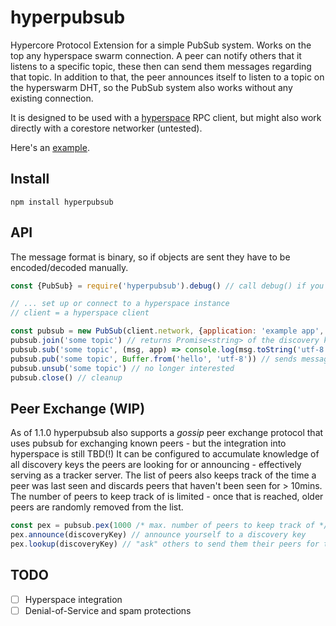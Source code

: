 # hyperpubsub
Hypercore Protocol Extension for a simple PubSub system. Works on the top any hyperspace swarm connection.
A peer can notify others that it listens to a specific topic, these then can send them messages regarding that topic.
In addition to that, the peer announces itself to listen to a topic on the hyperswarm DHT, so the PubSub system also works without any existing connection.

It is designed to be used with a [hyperspace](https://github.com/hypercore-protocol/hyperspace-client) RPC client, but might also work directly with a corestore networker (untested).

Here's an [example](https://github.com/fsteff/hyperpubsub/blob/main/example.js).

## Install

``` 
npm install hyperpubsub
```

## API

The message format is binary, so if objects are sent they have to be encoded/decoded manually.

```javascript
const {PubSub} = require('hyperpubsub').debug() // call debug() if you want debugging messages printed to the cli

// ... set up or connect to a hyperspace instance
// client = a hyperspace client

const pubsub = new PubSub(client.network, {application: 'example app', onError: <somehowhandlethaterror>})
pubsub.join('some topic') // returns Promise<string> of the discovery key used for the dht
pubsub.sub('some topic', (msg, app) => console.log(msg.toString('utf-8'))) // messages are binary blobs
pubsub.pub('some topic', Buffer.from('hello', 'utf-8')) // sends message to all known listening peers
pubsub.unsub('some topic') // no longer interested
pubsub.close() // cleanup
```

## Peer Exchange (WIP)

As of 1.1.0 hyperpubsub also supports a *gossip* peer exchange protocol that uses pubsub for exchanging known peers - but the integration into hyperspace is still TBD(!)
It can be configured to accumulate knowledge of all discovery keys the peers are looking for or announcing - effectively serving as a tracker server.
The list of peers also keeps track of the time a peer was last seen and discards peers that haven't been seen for > 10mins.
The number of peers to keep track of is limited - once that is reached, older peers are randomly removed from the list.

```javascript
const pex = pubsub.pex(1000 /* max. number of peers to keep track of */, false /* true means tracker-mode */)
pex.announce(discoveryKey) // announce yourself to a discovery key
pex.lookup(discoveryKey) // "ask" others to send them their peers for that discovery key 
```

## TODO
- [ ] Hyperspace integration
- [ ] Denial-of-Service and spam protections
